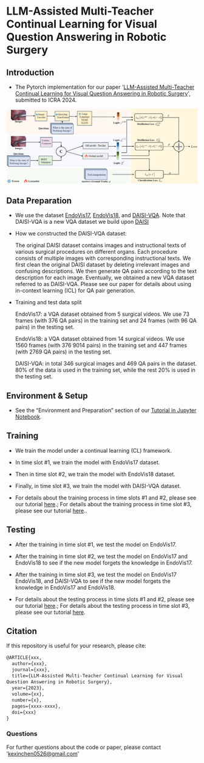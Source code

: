 # LLM-Assisted Multi-Teacher Continual Learning for Visual Question Answering in Robotic Surgery

## Introduction
* The Pytorch implementation for our paper '[LLM-Assisted Multi-Teacher Continual Learning for Visual Question Answering in Robotic Surgery](https://arxiv.org/abs/xxxx.xxxxx)', submitted to ICRA 2024.

<p align="center">
  <img src="Figure/system.png"  width="1000"/>
</p>

## Data Preparation
* We use the dataset [EndoVis17](https://arxiv.org/abs/2305.11692), [EndoVis18](https://arxiv.org/abs/2206.11053), and [DAISI-VQA](DAISI_VQA). Note that DAISI-VQA is a new VQA dataset we build upon  [DAISI](https://arxiv.org/abs/2004.02809)

* How we constructed the DAISI-VQA dataset:

  The original DAISI dataset contains images and instructional texts of various surgical procedures on different organs. Each procedure consists of multiple images with corresponding instructional texts. We first clean the original DAISI dataset by deleting irrelevant images and confusing descriptions. We then generate QA pairs according to the text description for each image. Eventually, we obtained a new VQA dataset referred to as DAISI-VQA. Please see our paper for details about using in-context learning (ICL) for QA pair generation.

* Training and test data split

   EndoVis17: a VQA dataset obtained from 5 surgical videos. We use 73 frames (with 376 QA pairs) in the training set and 24 frames (with 96 QA pairs) in the  testing set.
  
   EndoVis18: a VQA dataset obtained from 14 surgical videos. We use 1560 frames (with 376 9014 pairs) in the training set and 447 frames (with 2769 QA pairs) in the testing set.
  
   DAISI-VQA: in total 346 surgical images and 469 QA pairs in the dataset. 80% of the data is used in the training set, while the rest 20% is used in the testing set.

## Environment & Setup
* See the “Environment and Preparation” section of our [Tutorial in Jupyter Notebook](code).
  
## Training
* We train the model under a continual learning (CL) framework.

* In time slot #1, we train the model with EndoVis17 dataset.

* Then in time slot #2, we train the model with EndoVis18 dataset.

* Finally, in time slot #3, we train the model with DAISI-VQA dataset.

* For details about the training process in time slots #1 and #2, please see our tutorial [here](code).; For details about the training process in time slot #3, please see our tutorial [here](code)..

## Testing
* After the training in time slot #1, we test the model on EndoVis17.

* After the training in time slot #2, we test the model on EndoVis17 and EndoVis18 to see if the new model forgets the knowledge in EndoVis17.

* After the training in time slot #3, we test the model on EndoVis17 EndoVis18, and DAISI-VQA to see if the new model forgets the knowledge in EndoVis17 and EndoVis18.

* For details about the testing  process in time slots #1 and #2, please see our tutorial [here](code).; For details about the testing process in time slot #3, please see our tutorial [here](code).

## Citation
If this repository is useful for your research, please cite:
```
@ARTICLE{xxx,  
  author={xxx},  
  journal={xxx},   
  title={LLM-Assisted Multi-Teacher Continual Learning for Visual Question Answering in Robotic Surgery},
  year={2023},  
  volume={xx},  
  number={x},  
  pages={xxxx-xxxx},  
  doi={xxx}
}
```
### Questions
For further questions about the code or paper, please contact 'kexinchen0526@gmail.com'
